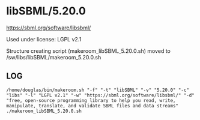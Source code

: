 libSBML/5.20.0
========================

<https://sbml.org/software/libsbml/>

Used under license:
LGPL v2.1


Structure creating script (makeroom_libSBML_5.20.0.sh) moved to /sw/libs/libSBML/makeroom_5.20.0.sh

LOG
---

    /home/douglas/bin/makeroom.sh "-f" "-t" "libSBML" "-v" "5.20.0" "-c" "libs" "-l" "LGPL v2.1" "-w" "https://sbml.org/software/libsbml/" "-d" "free, open-source programming library to help you read, write, manipulate, translate, and validate SBML files and data streams"
    ./makeroom_libSBML_5.20.0.sh


